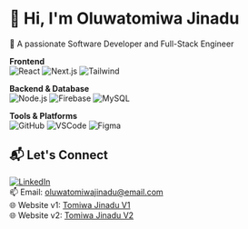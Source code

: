 # 👋 Hi, I'm Oluwatomiwa Jinadu

🎯 A passionate Software Developer and Full-Stack Engineer



**Frontend**  
![React](https://img.shields.io/badge/-React-61DAFB?style=flat&logo=react) 
![Next.js](https://img.shields.io/badge/-Next.js-000?style=flat&logo=next.js) 
![Tailwind](https://img.shields.io/badge/-Tailwind-38B2AC?style=flat&logo=tailwind-css)

**Backend & Database**  
![Node.js](https://img.shields.io/badge/-Node.js-339933?style=flat&logo=node.js)
![Firebase](https://img.shields.io/badge/-Firebase-FFCA28?style=flat&logo=firebase)
![MySQL](https://img.shields.io/badge/-MySQL-4479A1?style=flat&logo=mysql)

**Tools & Platforms**  
![GitHub](https://img.shields.io/badge/-GitHub-181717?style=flat&logo=github) 
![VSCode](https://img.shields.io/badge/-VSCode-007ACC?style=flat&logo=visual-studio-code) 
![Figma](https://img.shields.io/badge/-Figma-F24E1E?style=flat&logo=figma)

## 📬 Let's Connect

[![LinkedIn](https://img.shields.io/badge/-LinkedIn-0077B5?style=flat&logo=linkedin)](https://linkedin.com/in/your-link)  
📫 Email: oluwatomiwajinadu@email.com  
🌐 Website v1: [Tomiwa Jinadu V1](https://tomiwa-jinadu-portfolio-v1.vercel.app/#hero)  
🌐 Website v2: [Tomiwa Jinadu V2](https://tomiwajinadu-portfolio-v2.vercel.app)
